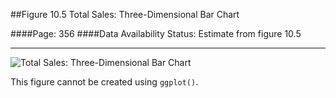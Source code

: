 ##Figure 10.5 Total Sales: Three-Dimensional Bar Chart

####Page: 356
####Data Availability Status: Estimate from figure 10.5
***
![`Total Sales: Three-Dimensional Bar Chart`](fig10-05_total-sales-three-dimensional-bar-chart.png)

This figure cannot be created using `ggplot()`.

